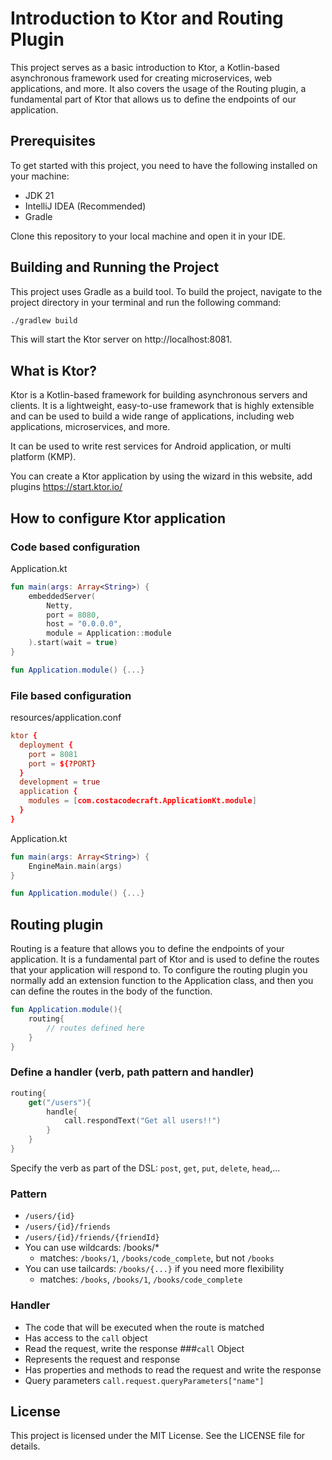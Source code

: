 # Introduction to Ktor and Routing Plugin

This project serves as a basic introduction to Ktor, a Kotlin-based asynchronous framework used for creating microservices, web applications, and more. It also covers the usage of the Routing plugin, a fundamental part of Ktor that allows us to define the endpoints of our application.

## Prerequisites

To get started with this project, you need to have the following installed on your machine:

- JDK 21
- IntelliJ IDEA (Recommended)
- Gradle

Clone this repository to your local machine and open it in your IDE.

## Building and Running the Project

This project uses Gradle as a build tool. To build the project, navigate to the project directory in your terminal and run the following command:

```bash
./gradlew build
```

This will start the Ktor server on http://localhost:8081.

## What is Ktor?
Ktor is a Kotlin-based framework for building asynchronous servers and clients. It is a lightweight, easy-to-use framework that is highly extensible and can be used to build a wide range of applications, including web applications, microservices, and more.

It can be used to write rest services for Android application, or multi platform (KMP).

You can create a Ktor application by using the wizard in this website, add plugins 
https://start.ktor.io/

## How to configure Ktor application
### Code based configuration
Application.kt
```kotlin
fun main(args: Array<String>) {
    embeddedServer(
        Netty,
        port = 8080,
        host = "0.0.0.0",
        module = Application::module
    ).start(wait = true)
}

fun Application.module() {...}
```

### File based configuration
resources/application.conf
```conf
ktor {
  deployment {
    port = 8081
    port = ${?PORT}
  }
  development = true
  application {
    modules = [com.costacodecraft.ApplicationKt.module]
  }
}
```
Application.kt
```kotlin
fun main(args: Array<String>) {
    EngineMain.main(args)
}

fun Application.module() {...}
```
## Routing plugin
Routing is a feature that allows you to define the endpoints of your application. It is a fundamental part of Ktor and is used to define the routes that your application will respond to.
To configure the routing plugin you normally add an extension function to the Application class, and then you can define the routes in the body of the function.

```kotlin
fun Application.module(){
	routing{
		// routes defined here
	}
}
```
### Define a handler (verb, path pattern and handler)
```kotlin
routing{
	get("/users"){
		handle{
			call.respondText("Get all users!!")
		}
	}
}
```
Specify the verb as part of the DSL: `post`, `get`, `put`, `delete`, `head`,...
### Pattern
- `/users/{id}`
- `/users/{id}/friends`
- `/users/{id}/friends/{friendId}`
- You can use wildcards: /books/*
  - matches: `/books/1`, `/books/code_complete`, but not `/books`
- You can use tailcards: `/books/{...}` if you need more flexibility
  - matches: `/books`, `/books/1`, `/books/code_complete`
### Handler
 - The code that will be executed when the route is matched
 - Has access to the `call` object
 - Read the request, write the response
###`call` Object
 - Represents the request and response
 - Has properties and methods to read the request and write the response
 - Query parameters `call.request.queryParameters["name"]`

## License
This project is licensed under the MIT License. See the LICENSE file for details.